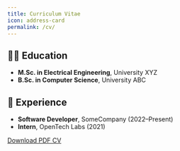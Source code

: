 ```yaml
---
title: Curriculum Vitae
icon: address-card
permalink: /cv/
---
```


## 🧑‍🎓 Education

- **M.Sc. in Electrical Engineering**, University XYZ
- **B.Sc. in Computer Science**, University ABC

## 💼 Experience

- **Software Developer**, SomeCompany (2022–Present)
- **Intern**, OpenTech Labs (2021)

[Download PDF CV](https://yourgithub.io/files/cv.pdf)
